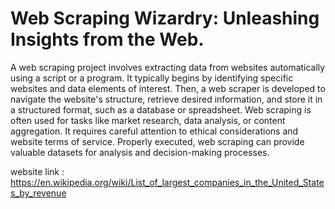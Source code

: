 # Web Scraping Wizardry: Unleashing Insights from the Web.

A web scraping project involves extracting data from websites automatically using a script or a program. It typically begins by identifying specific websites and data elements of interest. Then, a web scraper is developed to navigate the website's structure, retrieve desired information, and store it in a structured format, such as a database or spreadsheet. Web scraping is often used for tasks like market research, data analysis, or content aggregation. It requires careful attention to ethical considerations and website terms of service. Properly executed, web scraping can provide valuable datasets for analysis and decision-making processes.

website link : https://en.wikipedia.org/wiki/List_of_largest_companies_in_the_United_States_by_revenue

